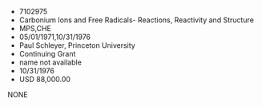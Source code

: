 * 7102975
* Carbonium Ions and Free Radicals- Reactions, Reactivity and Structure
* MPS,CHE
* 05/01/1971,10/31/1976
* Paul Schleyer, Princeton University
* Continuing Grant
*   name not available
* 10/31/1976
* USD 88,000.00

NONE